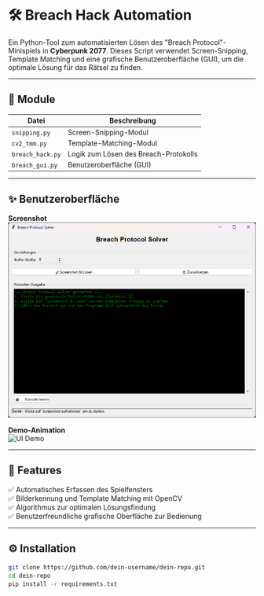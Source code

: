 # 🛠️ Breach Hack Automation

Ein Python-Tool zum automatisierten Lösen des "Breach Protocol"-Minispiels in **Cyberpunk 2077**. Dieses Script verwendet Screen-Snipping, Template Matching und eine grafische Benutzeroberfläche (GUI), um die optimale Lösung für das Rätsel zu finden.

---

## 📂 Module

| Datei            | Beschreibung                          |
|------------------|---------------------------------------|
| `snipping.py`    | Screen-Snipping-Modul                |
| `cv2_tmm.py`     | Template-Matching-Modul              |
| `breach_hack.py` | Logik zum Lösen des Breach-Protokolls|
| `breach_gui.py`  | Benutzeroberfläche (GUI)             |

---

## ✨ Benutzeroberfläche

**Screenshot**  
![UI Screenshot](public/1.png)

**Demo-Animation**  
![UI Demo](public/player.gif)

---

## 🚀 Features

✅ Automatisches Erfassen des Spielfensters  
✅ Bilderkennung und Template Matching mit OpenCV  
✅ Algorithmus zur optimalen Lösungsfindung  
✅ Benutzerfreundliche grafische Oberfläche zur Bedienung

---

## ⚙️ Installation

```bash
git clone https://github.com/dein-username/dein-repo.git
cd dein-repo
pip install -r requirements.txt
